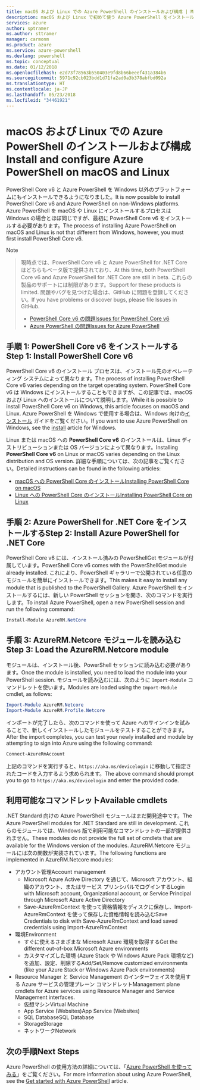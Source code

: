 ```yaml
---
title: macOS および Linux での Azure PowerShell のインストールおよび構成 | Microsoft Docs
description: macOS および Linux で初めて使う Azure PowerShell をインストールして構成する方法について説明します。
services: azure
author: sptramer
ms.author: sttramer
manager: carmonm
ms.product: azure
ms.service: azure-powershell
ms.devlang: powershell
ms.topic: conceptual
ms.date: 01/12/2018
ms.openlocfilehash: e2d73f78563b550403e9fd8b66beeef431a384b6
ms.sourcegitcommit: 5971c92cb023bdd1d71fa2ad0a3b378abfbd092a
ms.translationtype: HT
ms.contentlocale: ja-JP
ms.lasthandoff: 05/23/2018
ms.locfileid: "34461921"
---
```

# <a name="install-and-configure-azure-powershell-on-macos-and-linux"></a><span data-ttu-id="e9dff-103">macOS および Linux での Azure PowerShell のインストールおよび構成</span><span class="sxs-lookup"><span data-stu-id="e9dff-103">Install and configure Azure PowerShell on macOS and Linux</span></span>

<span data-ttu-id="e9dff-104">PowerShell Core v6 と Azure PowerShell を Windows 以外のプラットフォームにもインストールできるようになりました。</span><span class="sxs-lookup"><span data-stu-id="e9dff-104">It is now possible to install PowerShell Core v6 and Azure PowerShell on non-Windows platforms.</span></span>
<span data-ttu-id="e9dff-105">Azure PowerShell を macOS や Linux にインストールするプロセスは Windows の場合とほぼ同じですが、最初に PowerShell Core v6 をインストールする必要があります。</span><span class="sxs-lookup"><span data-stu-id="e9dff-105">The process of installing Azure PowerShell on macOS and Linux is not that different from Windows, however, you must first install PowerShell Core v6.</span></span>

> [!NOTE]

> <span data-ttu-id="e9dff-106">現時点では、PowerShell Core v6 と Azure PowerShell for .NET Core はどちらもベータ版で提供されており、</span><span class="sxs-lookup"><span data-stu-id="e9dff-106">At this time, both PowerShell Core v6 and Azure PowerShell for .NET Core are still in beta.</span></span>
> <span data-ttu-id="e9dff-107">これらの製品のサポートには制限があります。</span><span class="sxs-lookup"><span data-stu-id="e9dff-107">Support for these products is limited.</span></span> <span data-ttu-id="e9dff-108">問題やバグを見つけた場合は、GitHub に問題を登録してください。</span><span class="sxs-lookup"><span data-stu-id="e9dff-108">If you have problems or discover bugs, please file Issues in GitHub.</span></span>
>
> * [<span data-ttu-id="e9dff-109">PowerShell Core v6 の問題</span><span class="sxs-lookup"><span data-stu-id="e9dff-109">Issues for PowerShell Core v6</span></span>](https://github.com/PowerShell/PowerShell/issues)
> * [<span data-ttu-id="e9dff-110">Azure PowerShell の問題</span><span class="sxs-lookup"><span data-stu-id="e9dff-110">Issues for Azure PowerShell</span></span>](https://github.com/azure/azure-docs-powershell/issues)

## <a name="step-1-install-powershell-core-v6"></a><span data-ttu-id="e9dff-111">手順 1: PowerShell Core v6 をインストールする</span><span class="sxs-lookup"><span data-stu-id="e9dff-111">Step 1: Install PowerShell Core v6</span></span>

<span data-ttu-id="e9dff-112">PowerShell Core v6 のインストール プロセスは、インストール先のオペレーティング システムによって異なります。</span><span class="sxs-lookup"><span data-stu-id="e9dff-112">The process of installing PowerShell Core v6 varies depending on the target operating system.</span></span>
<span data-ttu-id="e9dff-113">PowerShell Core v6 は Windows にインストールすることもできますが、この記事では、macOS および Linux へのインストールについて説明します。</span><span class="sxs-lookup"><span data-stu-id="e9dff-113">While it is possible to install PowerShell Core v6 on Windows, this article focuses on macOS and Linux.</span></span> <span data-ttu-id="e9dff-114">Azure PowerShell を Windows で使用する場合は、Windows 向けの[インストール](./install-azurerm-ps.md) ガイドをご覧ください。</span><span class="sxs-lookup"><span data-stu-id="e9dff-114">If you want to use Azure PowerShell on Windows, see the [install](./install-azurerm-ps.md) article for Windows.</span></span>

<span data-ttu-id="e9dff-115">Linux または macOS への **PowerShell Core v6** のインストールは、Linux ディストリビューションまたは OS バージョンによって異なります。</span><span class="sxs-lookup"><span data-stu-id="e9dff-115">Installing **PowerShell Core v6** on Linux or macOS varies depending on the Linux distribution and OS version.</span></span>
<span data-ttu-id="e9dff-116">詳細な手順については、次の記事をご覧ください。</span><span class="sxs-lookup"><span data-stu-id="e9dff-116">Detailed instructions can be found in the following articles:</span></span>

- [<span data-ttu-id="e9dff-117">macOS への PowerShell Core のインストール</span><span class="sxs-lookup"><span data-stu-id="e9dff-117">Installing PowerShell Core on macOS</span></span>](/powershell/scripting/setup/installing-powershell-core-on-macos)
- [<span data-ttu-id="e9dff-118">Linux への PowerShell Core のインストール</span><span class="sxs-lookup"><span data-stu-id="e9dff-118">Installing PowerShell Core on Linux</span></span>](/powershell/scripting/setup/installing-powershell-core-on-linux)

## <a name="step-2-install-azure-powershell-for-net-core"></a><span data-ttu-id="e9dff-119">手順 2: Azure PowerShell for .NET Core をインストールする</span><span class="sxs-lookup"><span data-stu-id="e9dff-119">Step 2: Install Azure PowerShell for .NET Core</span></span>

<span data-ttu-id="e9dff-120">PowerShell Core v6 には、インストール済みの PowerShellGet モジュールが付属しています。</span><span class="sxs-lookup"><span data-stu-id="e9dff-120">PowerShell Core v6 comes with the PowerShellGet module already installed.</span></span> <span data-ttu-id="e9dff-121">これにより、PowerShell ギャラリーで公開されている任意のモジュールを簡単にインストールできます。</span><span class="sxs-lookup"><span data-stu-id="e9dff-121">This makes it easy to install any module that is published to the PowerShell Gallery.</span></span> <span data-ttu-id="e9dff-122">Azure PowerShell をインストールするには、新しい PowerShell セッションを開き、次のコマンドを実行します。</span><span class="sxs-lookup"><span data-stu-id="e9dff-122">To install Azure PowerShell, open a new PowerShell session and run the following command:</span></span>

```powershell
Install-Module AzureRM.NetCore
```

## <a name="step-3-load-the-azurermnetcore-module"></a><span data-ttu-id="e9dff-123">手順 3: AzureRM.Netcore モジュールを読み込む</span><span class="sxs-lookup"><span data-stu-id="e9dff-123">Step 3: Load the AzureRM.Netcore module</span></span>

<span data-ttu-id="e9dff-124">モジュールは、インストール後、PowerShell セッションに読み込む必要があります。</span><span class="sxs-lookup"><span data-stu-id="e9dff-124">Once the module is installed, you need to load the module into your PowerShell session.</span></span> <span data-ttu-id="e9dff-125">モジュールを読み込むには、次のように `Import-Module` コマンドレットを使います。</span><span class="sxs-lookup"><span data-stu-id="e9dff-125">Modules are loaded using the `Import-Module` cmdlet, as follows:</span></span>

```powershell
Import-Module AzureRM.Netcore
Import-Module AzureRM.Profile.Netcore
```

<span data-ttu-id="e9dff-126">インポートが完了したら、次のコマンドを使って Azure へのサインインを試みることで、新しくインストールしたモジュールをテストすることができます。</span><span class="sxs-lookup"><span data-stu-id="e9dff-126">After the import completes, you can test your newly installed and module by attempting to sign into Azure using the following command:</span></span>

```powershell
Connect-AzureRmAccount
```

<span data-ttu-id="e9dff-127">上記のコマンドを実行すると、`https://aka.ms/devicelogin` に移動して指定されたコードを入力するよう求められます。</span><span class="sxs-lookup"><span data-stu-id="e9dff-127">The above command should prompt you to go to `https://aka.ms/devicelogin` and enter the provided code.</span></span>

## <a name="available-cmdlets"></a><span data-ttu-id="e9dff-128">利用可能なコマンドレット</span><span class="sxs-lookup"><span data-stu-id="e9dff-128">Available cmdlets</span></span>

<span data-ttu-id="e9dff-129">.NET Standard 向けの Azure PowerShell モジュールはまだ開発途中です。</span><span class="sxs-lookup"><span data-stu-id="e9dff-129">The Azure PowerShell modules for .NET Standard are still in development.</span></span> <span data-ttu-id="e9dff-130">これらのモジュールでは、Windows 版で利用可能なコマンドレットの一部が提供されません。</span><span class="sxs-lookup"><span data-stu-id="e9dff-130">These modules do not provide the full set of cmdlets that are available for the Windows version of the modules.</span></span> <span data-ttu-id="e9dff-131">AzureRM.Netcore モジュールには次の関数が実装されています。</span><span class="sxs-lookup"><span data-stu-id="e9dff-131">The following functions are implemented in AzureRM.Netcore modules:</span></span>

* <span data-ttu-id="e9dff-132">アカウント管理</span><span class="sxs-lookup"><span data-stu-id="e9dff-132">Account management</span></span>
  - <span data-ttu-id="e9dff-133">Microsoft Azure Active Directory を通じて、Microsoft アカウント、組織のアカウント、またはサービス プリンシパルでログインする</span><span class="sxs-lookup"><span data-stu-id="e9dff-133">Login with Microsoft account, Organizational account, or Service Principal through Microsoft Azure Active Directory</span></span>
  - <span data-ttu-id="e9dff-134">Save-AzureRmContext を使って資格情報をディスクに保存し、Import-AzureRmContext を使って保存した資格情報を読み込む</span><span class="sxs-lookup"><span data-stu-id="e9dff-134">Save Credentials to disk with Save-AzureRmContext and load saved credentials using Import-AzureRmContext</span></span>
* <span data-ttu-id="e9dff-135">環境</span><span class="sxs-lookup"><span data-stu-id="e9dff-135">Environment</span></span>
  - <span data-ttu-id="e9dff-136">すぐに使えるさまざまな Microsoft Azure 環境を取得する</span><span class="sxs-lookup"><span data-stu-id="e9dff-136">Get the different out-of-box Microsoft Azure environments</span></span>
  - <span data-ttu-id="e9dff-137">カスタマイズした環境 (Azure Stack や Windows Azure Pack 環境など) を追加、設定、削除する</span><span class="sxs-lookup"><span data-stu-id="e9dff-137">Add/Set/Remove customized environments (like your Azure Stack or Windows Azure Pack environments)</span></span>
* <span data-ttu-id="e9dff-138">Resource Manager と Service Management のインターフェイスを使用する Azure サービスの管理プレーン コマンドレット</span><span class="sxs-lookup"><span data-stu-id="e9dff-138">Management plane cmdlets for Azure services using Resource Manager and Service Management interfaces.</span></span>
  - <span data-ttu-id="e9dff-139">仮想マシン</span><span class="sxs-lookup"><span data-stu-id="e9dff-139">Virtual Machine</span></span>
  - <span data-ttu-id="e9dff-140">App Service (Websites)</span><span class="sxs-lookup"><span data-stu-id="e9dff-140">App Service (Websites)</span></span>
  - <span data-ttu-id="e9dff-141">SQL Database</span><span class="sxs-lookup"><span data-stu-id="e9dff-141">SQL Database</span></span>
  - <span data-ttu-id="e9dff-142">Storage</span><span class="sxs-lookup"><span data-stu-id="e9dff-142">Storage</span></span>
  - <span data-ttu-id="e9dff-143">ネットワーク</span><span class="sxs-lookup"><span data-stu-id="e9dff-143">Network</span></span>

## <a name="next-steps"></a><span data-ttu-id="e9dff-144">次の手順</span><span class="sxs-lookup"><span data-stu-id="e9dff-144">Next Steps</span></span>

<span data-ttu-id="e9dff-145">Azure PowerShell の使用方法の詳細については、「[Azure PowerShell を使ってみる](get-started-azureps.md)」をご覧ください。</span><span class="sxs-lookup"><span data-stu-id="e9dff-145">For more information about using Azure PowerShell, see the [Get started with Azure PowerShell](get-started-azureps.md) article.</span></span>
